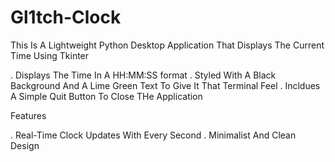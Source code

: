 # Gl1tch-Clock
This Is A Lightweight Python Desktop Application That Displays The Current Time Using Tkinter

. Displays The Time In A HH:MM:SS format
. Styled With A Black Background And A Lime Green Text To Give It That Terminal Feel
. Incldues A Simple Quit Button To Close THe Application

Features

. Real-Time Clock Updates With Every Second 
. Minimalist And Clean Design
